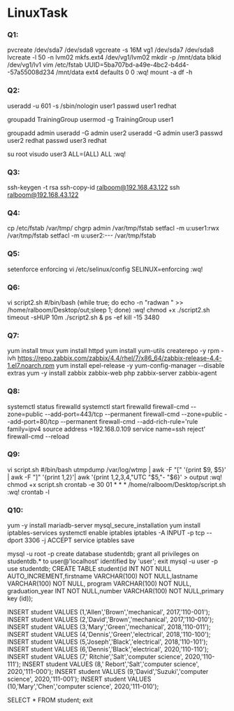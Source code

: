 # LinuxTask

### Q1:

pvcreate /dev/sda7 /dev/sda8
vgcreate -s 16M vg1 /dev/sda7 /dev/sda8
lvcreate -l 50 -n lvm02
mkfs.ext4 /dev/vg1/lvm02
mkdir -p /mnt/data
blkid /dev/vg1/lv1
vim /etc/fstab
UUID=5ba707bd-a49e-4bc2-b4d4--57a55008d234 /mnt/data ext4 defaults 0 0
:wq!
mount -a
df -h

### Q2:

useradd -u 601 -s /sbin/nologin user1
passwd user1
redhat

groupadd TrainingGroup
usermod -g TrainingGroup user1

groupadd admin
useradd -G admin user2
useradd -G admin user3
passwd user2
redhat
passwd user3
redhat

su root
visudo
user3 ALL=(ALL) ALL
:wq!


### Q3:

ssh-keygen -t rsa
ssh-copy-id ralboom@192.168.43.122 
ssh ralboom@192.168.43.122

### Q4:

cp /etc/fstab /var/tmp/
chgrp admin /var/tmp/fstab
setfacl -m u:user1:rwx /var/tmp/fstab
setfacl -m u:user2:--- /var/tmp/fstab


### Q5:

setenforce enforcing 
vi /etc/selinux/config
SELINUX=enforcing
:wq!


### Q6:
vi script2.sh
#/bin/bash
(while true; do echo -n "radwan " >> /home/ralboom/Desktop/out;sleep 1; done)
:wq!
chmod +x ./script2.sh
timeout -sHUP 10m ./script2.sh &
ps -ef
kill -15 3480


### Q7:
yum install tmux
yum install httpd
yum install yum-utils createrepo -y
rpm -ivh https://repo.zabbix.com/zabbix/4.4/rhel/7/x86_64/zabbix-release-4.4-1.el7.noarch.rpm
yum install epel-release -y
yum-config-manager --disable extras
yum -y install zabbix zabbix-web php zabbix-server zabbix-agent



### Q8:

systemctl status firewalld
systemctl start  firewalld
firewall-cmd --zone=public --add-port=443/tcp --permanent
firewall-cmd --zone=public --add-port=80/tcp --permanent
firewall-cmd --add-rich-rule='rule family=ipv4 source address =192.168.0.109 service name=ssh reject'
firewall-cmd --reload
 

### Q9:

vi script.sh
#/bin/bash
utmpdump /var/log/wtmp | awk -F "[" '{print $9, $5}' | awk -F "]" '{print $1,$2}'| awk '{print $1,$2,$3,$4,"UTC "$5,"- "$6}' > output
:wq!
chmod +x script.sh 
crontab -e
30 01 * * * /home/ralboom/Desktop/script.sh
:wq!
crontab -l


### Q10:

yum -y install mariadb-server
mysql_secure_installation
yum install iptables-services
systemctl enable iptables
iptables -A INPUT -p tcp --dport 3306 -j ACCEPT
service iptables save

mysql -u root -p
create database studentdb;
grant all privileges on studentdb.* to user@'localhost' identified by 'user';
exit
mysql -u user -p
use studentdb;
CREATE TABLE student(id INT NOT NULL AUTO_INCREMENT,firstname VARCHAR(100) NOT NULL,lastname VARCHAR(100) NOT NULL, 
program VARCHAR(100) NOT NULL, graduation_year INT NOT NULL,number VARCHAR(100) NOT NULL,primary key (id));

INSERT student VALUES (1,'Allen','Brown','mechanical', 2017,'110-001');
INSERT student VALUES (2,'David','Brown','mechanical', 2017,'110-010');
INSERT student VALUES (3,'Mary','Green','mechanical', 2018,'110-011');
INSERT student VALUES (4,'Dennis','Green','electrical', 2018,'110-100');
INSERT student VALUES (5,'Joseph','Black','electrical', 2018,'110-101');
INSERT student VALUES (6,'Dennis','Black','electrical', 2020,'110-110');
INSERT student VALUES (7,' Ritchie','Salt','computer science', 2020,'110-111');
INSERT student VALUES (8,' Rebort','Salt','computer science', 2020,'111-000');
INSERT student VALUES (9,'David','Suzuki','computer science', 2020,'111-001');
INSERT student VALUES (10,'Mary','Chen','computer science', 2020,'111-010');

SELECT * FROM student;
exit




